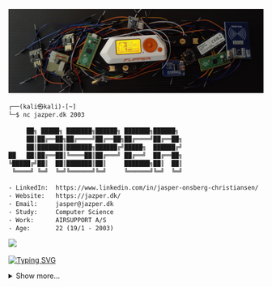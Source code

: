 ![Tech Banner](./images/banner.jpg)

```console
┌──(kali㉿kali)-[~]
└─$ nc jazper.dk 2003

     ██╗ █████╗ ███████╗██████╗ ███████╗██████╗ 
     ██║██╔══██╗██╔════╝██╔══██╗██╔════╝██╔══██╗
     ██║███████║███████╗██████╔╝█████╗  ██████╔╝
██   ██║██╔══██║╚════██║██╔═══╝ ██╔══╝  ██╔══██╗
╚█████╔╝██║  ██║███████║██║     ███████╗██║  ██║
 ╚════╝ ╚═╝  ╚═╝╚══════╝╚═╝     ╚══════╝╚═╝  ╚═╝

- LinkedIn:  https://www.linkedin.com/in/jasper-onsberg-christiansen/             
- Website:   https://jazper.dk/
- Email:     jasper@jazper.dk
- Study:     Computer Science
- Work:      AIRSUPPORT A/S
- Age:       22 (19/1 - 2003)
```

 [![](https://tryhackme-badges.s3.amazonaws.com/jazper.png)](https://tryhackme.com/p/jazper)

[![Typing SVG](https://readme-typing-svg.demolab.com?font=Fira+Code&duration=2000&pause=400&color=00A8F7&width=435&lines=Python;C%23;Javascript;PostgreSQL;MongoDB;Redis;MySQL;SQLite;Microsoft+SQL+Server;Docker;Kubernetes;Github+Actions;Azure+DevOps;HTML;CSS;Linux;Pentesting)](https://git.io/typing-svg)

<details close>
<summary>Show more...</summary>

## Some of my projects
<details close>
<summary>Show</summary>

[**Bump Buddy Discord Bot:**](https://bumpbuddy.xyz) A discord chatbot made in C# using [DSharpPlus](https://github.com/DSharpPlus/DSharpPlus). The chatbot is in over 21.000 discord servers.

[**KanbanCord Discord Bot:**](https://github.com/j4asper/KanbanCord) An Open Source Kanban board made to be used in Discord.

[**XSploit CTF Team:**](https://github.com/XSploit-Team) A CTF (Capture the Flag) team, that aims to become better at pentesting.

[**dmr.py:**](https://github.com/j4asper/dmr.py) A python package, that allows programmers to easily fetch vehicle data from the danish vehicle registry.

</details>

## Socials
<details close>
<summary>Show</summary>

<a href="https://www.reddit.com/user/j4asper"><img src="https://img.shields.io/badge/Reddit-FF4500?style=for-the-badge&logo=reddit&logoColor=white"></a>
<a href="https://www.snapchat.com/add/j4azper"><img src="https://img.shields.io/badge/Snapchat-FFFC00?style=for-the-badge&logo=snapchat&logoColor=white"></a>
<a href="https://twitter.com/Jazper1901"><img src="https://img.shields.io/badge/Twitter-1DA1F2?style=for-the-badge&logo=twitter&logoColor=white"></a>
<a href="https://hub.docker.com/u/jazper"><img src="https://img.shields.io/badge/Docker-Hub?style=for-the-badge&logo=Docker&logoColor=white&color=%230db7ed"></a>
<a href="https://www.linkedin.com/in/jasper-onsberg-christiansen/"><img src="https://img.shields.io/badge/LinkedIn-0077B5?style=for-the-badge&logo=linkedin&logoColor=white"></a>
<a href="https://ctftime.org/user/159222"><img src="https://img.shields.io/badge/CTFTime-E3000B.svg?style=for-the-badge"></a>
<a href="https://www.kaggle.com/jazper"><img src="https://img.shields.io/badge/Kaggle-20BEFF?style=for-the-badge&logo=Kaggle&logoColor=white"></a>
<a href="https://steamcommunity.com/id/Jasper1901/"><img src="https://img.shields.io/badge/Steam-000000?style=for-the-badge&logo=steam&logoColor=white"></a>
<a href="https://discord.com/users/282660538356596736"><img src="https://img.shields.io/badge/Discord-5865F2?style=for-the-badge&logo=discord&logoColor=white"></a>
<a href="https://app.hackthebox.com/profile/261105"><img src="https://img.shields.io/badge/-HackTheBox-%239FEF00?style=for-the-badge&logo=hackthebox&logoColor=white"></a>
<a href="https://tryhackme.com/p/jazper?show_achievement_badg=blue"><img src="https://img.shields.io/badge/-TryHackMe-%23212C42?style=for-the-badge&logo=tryhackme&logoColor=white"></a>
<a href="https://cryptohack.org/user/Jazper/"><img src="https://img.shields.io/badge/CryptoHack-%ffac33?style=for-the-badge&logo=cryptohack&logoColor=white"></a>
<a href="https://gitlab.com/j4asper"><img src="https://img.shields.io/badge/GitLab-330F63?style=for-the-badge&logo=gitlab&logoColor=white"></a>

</details>

## Tools I've used
<details close>
<summary>Show</summary>

### Programming Languages:  

<a href="https://www.python.org/"><img src="https://img.shields.io/badge/Python-3776AB?style=for-the-badge&logo=python&logoColor=white"></a>
<a href="https://docs.microsoft.com/en-us/dotnet/"><img src="https://img.shields.io/badge/C%23-239120?style=for-the-badge&logo=c-sharp&logoColor=white"></a>
<a href="https://www.javascript.com/"><img src="https://img.shields.io/badge/JavaScript-F7DF1E?style=for-the-badge&logo=javascript&logoColor=black"></a>

### Databases:
<a href="https://mongodb.com/"><img src="https://img.shields.io/badge/MongoDB-4EA94B?style=for-the-badge&logo=mongodb&logoColor=white"></a>
<a href="https://www.mysql.com/"><img src="https://img.shields.io/badge/MySQL-005C84?style=for-the-badge&logo=mysql&logoColor=white"></a>
<a href="https://www.sqlite.org"><img src="https://img.shields.io/badge/SQLite-07405E?style=for-the-badge&logo=sqlite&logoColor=white"></a>
<a href="https://redis.io/"><img src="https://img.shields.io/badge/redis-%23DD0031.svg?&style=for-the-badge&logo=redis&logoColor=white"></a>
<a href="https://www.microsoft.com/da-dk/sql-server/sql-server-downloads"><img src="https://img.shields.io/badge/Microsoft_SQL_Server-gray?style=for-the-badge&logo=microsoftsqlserver"></a>

## Web:

<img src="https://img.shields.io/badge/HTML5-E34F26?style=for-the-badge&logo=html5&logoColor=white">
<img src="https://img.shields.io/badge/CSS-239120?&style=for-the-badge&logo=css3&logoColor=white">
<img src="https://img.shields.io/badge/Markdown-000000?style=for-the-badge&logo=markdown&logoColor=white">
<img src="https://img.shields.io/badge/Flask-000000?style=for-the-badge&logo=flask&logoColor=white">

### Other Technologies:

<a href="https://www.docker.com/"><img src="https://img.shields.io/badge/Docker-119EFF?style=for-the-badge&logo=Docker&logoColor=white"></a>
<a href="https://kubernetes.io//"><img src="https://img.shields.io/badge/Kubernetes-Blue?style=for-the-badge&logo=kubernetes&logoColor=white&color=blue"></a>
<a href="https://github.com"><img src="https://img.shields.io/badge/GitHub_Actions-2088FF?style=for-the-badge&logo=github-actions&logoColor=white"></a>
<a href="https://www.cloudflare.com/"><img src="https://img.shields.io/badge/Cloudflare-F38020?style=for-the-badge&logo=Cloudflare&logoColor=white"></a>
<a href="https://www.debian.org/"><img src="https://img.shields.io/badge/Debian-A81D33?style=for-the-badge&logo=debian&logoColor=white"></a>
<a href="https://git-scm.com/"><img src="https://img.shields.io/badge/GIT-E44C30?style=for-the-badge&logo=git&logoColor=white"></a>


<img src="https://github-readme-stats.vercel.app/api?username=j4asper&theme=blue-green">

</details>

## Home Lab
<details close>
<summary>Show</summary>  
    
## Main server:  
**CPU:** AMD Ryzen 7 5700G (8 Cores)  
**RAM:** 64 GB  
**OS:**  [Unraid](https://unraid.net/)  
**Nickname:** The Beast  
**Storage:** 2x 2 TB harddrives (Raid 1 Configuration)  
**Cache:** 500 GB SSD  

## Kubernetes Cluster:  
**HP Elitedesk 800 G5 Mini**  
**CPU:** Intel Core i5-9500T (6 Cores)  
**RAM:** 16 GB  
**Storage:** 256 GB SSD  

## Home Assistant:  
**Intel Nuc**  
**CPU:** Intel Celeron J4025 (2 Cores)  
**RAM:** 8 GB  
**Storage:** 120 GB SSD  

## Home Network  
Home Network controlled with [TP-Link Omada SDN](https://www.tp-link.com/dk/omada-sdn/)  
Router: [TP-Link ER605](https://www.tp-link.com/dk/business-networking/omada-sdn-router/er605/)  
Controller: [TP-Link OC200](https://www.tp-link.com/dk/business-networking/omada-sdn-controller/oc200/)  
Access Point: [TP-Link EAP610](https://www.tp-link.com/dk/business-networking/omada-sdn-access-point/eap610/)  
Managed Switch: [TP-Link TL-SG108PE](https://www.tp-link.com/dk/business-networking/easy-smart-switch/tl-sg108pe/)  
300/300 WAN Speed  
 
</details>
